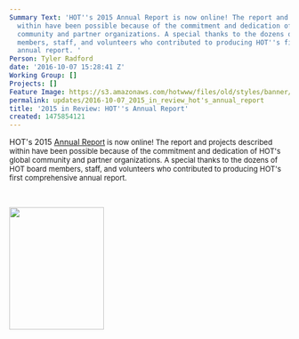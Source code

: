 ```yaml
---
Summary Text: 'HOT''s 2015 Annual Report is now online! The report and projects described
  within have been possible because of the commitment and dedication of HOT''s global
  community and partner organizations. A special thanks to the dozens of HOT board
  members, staff, and volunteers who contributed to producing HOT''s first comprehensive
  annual report. '
Person: Tyler Radford
date: '2016-10-07 15:28:41 Z'
Working Group: []
Projects: []
Feature Image: https://s3.amazonaws.com/hotwww/files/old/styles/banner/public/HOT_2015_Annual_Report.jpg
permalink: updates/2016-10-07_2015_in_review_hot's_annual_report
title: '2015 in Review: HOT''s Annual Report'
created: 1475854121
---
```

<p>HOT's 2015 <a href="https://hotosm.org/annual_report" target="_self">Annual R</a><a style="font-size: 13.008px;" href="https://hotosm.org/annual_report" target="_self">eport</a><span style="font-size: 13.008px;"> is now online! The report and projects described within have been possible because of the commitment and dedication of HOT's global community and partner organizations. A special thanks to the dozens of HOT board members, staff, and volunteers who contributed to producing HOT's first comprehensive annual report.&nbsp;</span></p><p>&nbsp;</p><p><a style="font-size: 13.008px; text-decoration: underline;" href="https://hotosm.org/annual_report" target="_self"><img class="image-medium" src="https://s3.amazonaws.com/hotwww/files/old/styles/medium/public/HOT_2015_Annual_Report_0.jpg?itok=2-vasnzh" alt="" style="width:170px;height:220px"></a></p>
